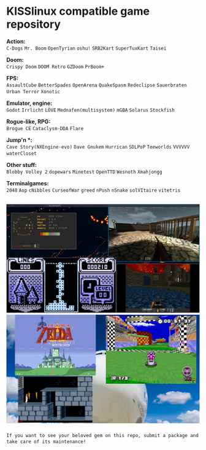 # KISSlinux compatible game repository

**Action:**  
`C-Dogs` `Mr. Boom` `OpenTyrian` `oshu!` `SRB2Kart` `SuperTuxKart` `Taisei`  

**Doom:**  
`Crispy Doom` `DOOM Retro` `GZDoom` `PrBoom+`  
  
**FPS:**  
`AssaultCube` `BetterSpades` `OpenArena` `QuakeSpasm` `Redeclipse` `Sauerbraten` `Urban Terror` `Xonotic`  
  
**Emulator, engine:**  
`Godot` `Irrlicht` `LÖVE` `Mednafen(multisystem)` `mGBA` `Solarus` `Stockfish`  

**Rogue-like, RPG:**  
`Brogue CE` `Cataclysm-DDA` `Flare`  

**Jump'n \*:**  
`Cave Story(NXEngine-evo)` `Dave Gnukem` `Hurrican` `SDLPoP` `Teeworlds` `VVVVVV` `waterCloset`  
  
**Other stuff:**  
`Blobby Volley 2` `dopewars` `Minetest` `OpenTTD` `Wesnoth` `Xmahjongg` 

**Terminalgames:**  
`2048` `Aop` `cNibbles` `CurseofWar` `greed` `nPush` `nSnake` `solVItaire` `vitetris`  

![screen](screenshots/busy.jpeg)
![screen](screenshots/busy2.png)
---
```
If you want to see your beloved gem on this repo, submit a package and take care of its maintenance!
``` 
